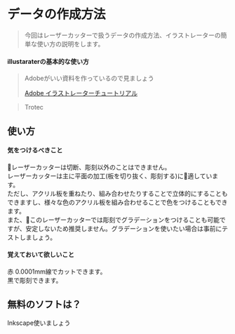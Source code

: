# データの作成方法

> 今回はレーザーカッターで扱うデータの作成方法、イラストレーターの簡単な使い方の説明をします。

#### illustaraterの基本的な使い方
> Adobeがいい資料を作っているので見ましょう
> 
> [Adobe イラストレーターチュートリアル](https://helpx.adobe.com/jp/illustrator/how-to/what-is-illustrator.html)

> Trotec
## 使い方

#### 気をつけるべきこと
レーザーカッターは切断、彫刻以外のことはできません。  
レーザーカッターは主に平面の加工(板を切り抜く、彫刻する)に適しています。  
ただし、アクリル板を重ねたり、組み合わせたりすることで立体的にすることもできますし、様々な色のアクリル板を組み合わせることで色をつけることもできます。  
また、このレーザーカッターでは彫刻でグラデーションをつけることも可能ですが、安定しないため推奨しません。グラデーションを使いたい場合は事前にテストしましょう。


#### 覚えておいて欲しいこと
赤 0.0001mm線でカットできます。  
黒で彫刻できます。  

## 無料のソフトは？
Inkscape使いましょう
